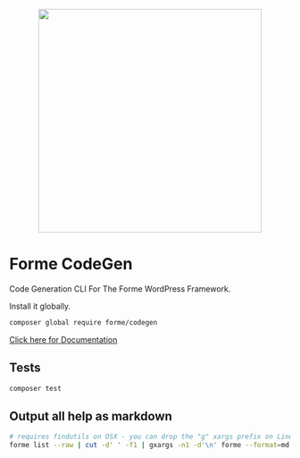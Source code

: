 <p align="center"><a href="https://formewp.github.io" target="_blank"><img src="https://formewp.github.io/logo.svg" width="400"></a></p>

# Forme CodeGen

Code Generation CLI For The Forme WordPress Framework.

Install it globally.

```sh
composer global require forme/codegen
```

[Click here for Documentation](https://formewp.github.io)

## Tests

```sh
composer test
```

## Output all help as markdown

```bash
# requires findutils on OSX - you can drop the "g" xargs prefix on Linux
forme list --raw | cut -d' ' -f1 | gxargs -n1 -d'\n' forme --format=md help | sed $'s/\x1b\\[91m\([A-Za-z\\._-]*\)\x1b\\[0m/`\\1`/g' | sed $'s/    \x1b\\[0\;33m\(.*\)\x1b\\[0m/```bash\\n\\1\\n```/g' | sed $'s,\x1b\\[[0-9;]*[a-zA-Z],,g' > codegen.md
```
